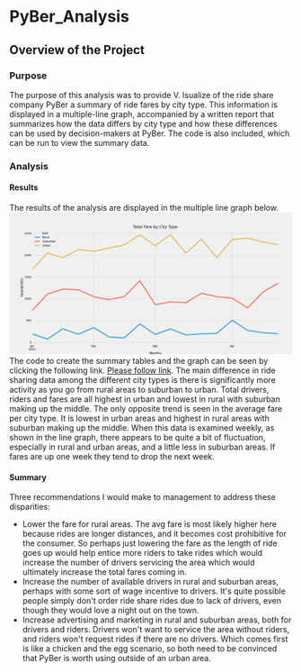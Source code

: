 # PyBer_Analysis
## Overview of the Project
### Purpose
The purpose of this analysis was to provide V. Isualize of the ride share company PyBer a summary of ride fares by city type. This information is displayed in a multiple-line graph, accompanied by a written report that summarizes how the data differs by city type and how these differences can be used by decision-makers at PyBer. The code is also included, which can be run to view the summary data. 
### Analysis
#### Results
The results of the analysis are displayed in the multiple line graph below. ![Please follow link](Analysis/PyBer_fare_summary.png) The code to create the summary tables and the graph can be seen by clicking the following link. [Please follow link](Resources/PyBer_Challenge.ipynb). The main difference in ride sharing data among the different city types is there is significantly more activity as you go from rural areas to suburban to urban. Total drivers, riders and fares are all highest in urban and lowest in rural with suburban making up the middle. The only opposite trend is seen in the average fare per city type. It is lowest in urban areas and highest in rural areas with suburban making up the middle. When this data is examined weekly, as shown in the line graph, there appears to be quite a bit of fluctuation, especially in rural and urban areas, and a little less in suburban areas. If fares are up one week they tend to drop the next week.  
#### Summary
Three recommendations I would make to management to address these disparities:
  * Lower the fare for rural areas. The avg fare is most likely higher here because rides are longer distances, and it becomes cost prohibitive for the consumer. So perhaps just lowering the fare as the length of ride goes up would help entice more riders to take rides which would increase the number of drivers servicing the area which would ultimately increase the total fares coming in. 
  * Increase the number of available drivers in rural and suburban areas, perhaps with some sort of wage incentive to drivers. It's quite possible people simply don't order ride share rides due to lack of drivers, even though they would love a night out on the town.
  * Increase advertising and marketing in rural and suburban areas, both for drivers and riders. Drivers won't want to service the area without riders, and riders won't request rides if there are no drivers. Which comes first is like a chicken and the egg scenario, so both need to be convinced that PyBer is worth using outside of an urban area.
